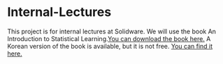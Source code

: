 # Internal-Lectures

This project is for internal lectures at Solidware. We will use the book An Introduction to Statistical Learning.[You can download the book here.](http://www-bcf.usc.edu/~gareth/ISL/) A Korean version of the book is available, but it is not free. [You can find it here.](http://book.naver.com/bookdb/book_detail.nhn?bid=10494492)
